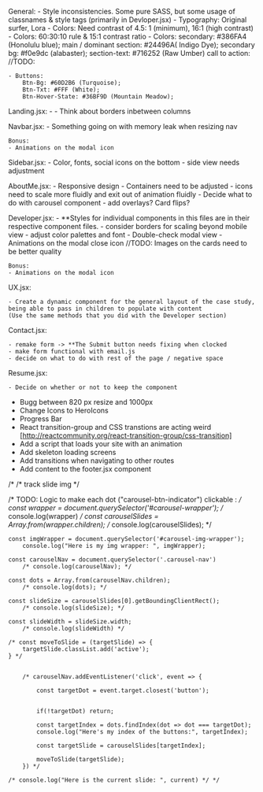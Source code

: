 <!-- General Notes on Project: -->

General:
    - Style inconsistencies.  Some pure SASS, but some usage of classnames & style tags (primarily in Devloper.jsx)
    - Typography: Original surfer, Lora
    - Colors: Need contrast of 4.5: 1 (minimum), 16:1 (high contrast)
    - Colors: 60:30:10 rule & 15:1 contrast ratio
    - Colors: secondary: #386FA4 (Honolulu blue); 
        main / dominant section: #24496A( Indigo Dye);
        secondary bg: #f0e9dc (alabaster); 
        section-text: #716252 (Raw Umber)
        call to action: 
    //TODO: <!-- Place colors in the global scope -->

    - Buttons: 
        Btn-Bg: #60D2B6 (Turquoise); 
        Btn-Txt: #FFF (White); 
        Btn-Hover-State: #36BF9D (Mountain Meadow);
<!--TODO: Something going on with parent level container not containg all children..  IT's NOT the nav components  -->

Landing.jsx:
    - <!-- TODO: Double check the responsive design -->
    - Think about borders inbetween columns

Navbar.jsx:
    - <!-- TODO:  --> Something going on with memory leak when resizing nav

    Bonus:
    - Animations on the modal icon

Sidebar.jsx:
    - <!-- TODO: --> Color, fonts, social icons on the bottom
    - side view needs adjustment

AboutMe.jsx:
    <!-- TODO: -->
    - Responsive design
    - Containers need to be adjusted
    - icons need to scale more fluidly and exit out of animation fluidly
    - Decide what to do with carousel component - add overlays? Card flips?

Developer.jsx: <!-- TODO: -->
    <!-- TODO: Responsiveness for the entire container.  I set max height on the cards, but for specific breakpoints, need to adjust -->
    - **Styles for individual components in this files are in their respective component files.
    - consider borders for scaling beyond mobile view
    - adjust color palettes and font
    - Double-check modal view
     - Animations on the modal close icon
     //TODO: Images on the cards need to be better quality

    Bonus:
    - Animations on the modal icon

UX.jsx: <!-- TODO: -->

    - Create a dynamic component for the general layout of the case study, being able to pass in children to populate with content
    (Use the same methods that you did with the Developer section)



Contact.jsx: <!-- TODO: -->

    - remake form -> **The Submit button needs fixing when clocked
    - make form functional with email.js
    - decide on what to do with rest of the page / negative space

Resume.jsx: <!-- TODO: -->

    - Decide on whether or not to keep the component

<!-- TODO: -->
- Bugg between 820 px resize and 1000px
- Change Icons to HeroIcons
- Progress Bar
- React transition-group and CSS transtions are acting weird [http://reactcommunity.org/react-transition-group/css-transition]
- Add a script that loads your site with an animation
- Add skeleton loading screens
- Add transitions when navigating to other routes
- Add content to the footer.jsx component

<!-- TODO: Carousel logic -->

/* 
/* track
    slide
        img */

/* TODO: Logic to make each dot ("carousel-btn-indicator") clickable : */
    const wrapper = document.querySelector('#carousel-wrapper');
    /* console.log(wrapper) */
    const carouselSlides = Array.from(wrapper.children);
        /* console.log(carouselSlides); */

    const imgWrapper = document.querySelector('#carousel-img-wrapper');
        console.log("Here is my img wrapper: ", imgWrapper);

    const carouselNav = document.querySelector('.carousel-nav')
        /* console.log(carouselNav); */

    const dots = Array.from(carouselNav.children);
        /* console.log(dots); */

    const slideSize = carouselSlides[0].getBoundingClientRect();
        /* console.log(slideSize); */
    
    const slideWidth = slideSize.width;
        /* console.log(slideWidth) */

    /* const moveToSlide = (targetSlide) => {
        targetSlide.classList.add('active');
    } */

        
        /* carouselNav.addEventListener('click', event => {
            
            const targetDot = event.target.closest('button');
            

            if(!targetDot) return;

            const targetIndex = dots.findIndex(dot => dot === targetDot);
            console.log("Here's my index of the buttons:", targetIndex);

            const targetSlide = carouselSlides[targetIndex];

            moveToSlide(targetSlide);
        }) */

    /* console.log("Here is the current slide: ", current) */ */
